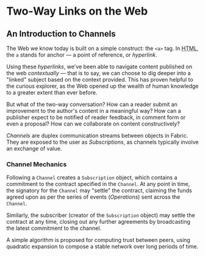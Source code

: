 # Two-Way Links on the Web
## An Introduction to Channels
The Web we know today is built on a simple construct: the <code>&lt;a&gt;</code>
tag.  In <abbr title="Hyper Text Markup Language">HTML</abbr>, the <code>a</code> stands for anchor — a point of reference, or _hyperlink_.

Using these _hyperlinks_, we've been able to navigate content published on the
web _contextually_ — that is to say, we can choose to dig deeper into a "linked"
subject based on the context provided.  This has proven helpful to the curious
explorer, as the Web opened up the wealth of human knowledge to a greater extent
than ever before.

But what of the two-way conversation?  How can a reader submit an improvement to
the author's content in a meaningful way?  How can a publisher expect to be
notified of reader feedback, in comment form or even a proposal?  How can we
collaborate on content constructively?

_Channels_ are duplex communication streams between objects in Fabric.  They are
exposed to the user as _Subscriptions_, as channels typically involve an
exchange of value.

### Channel Mechanics
Following a `Channel` creates a `Subscription` object, which contains a
commitment to the contract specified in the `Channel`.  At any point in time,
the signatory for the `Channel` may "settle" the contract, claiming the funds
agreed upon as per the series of events (_Operations_) sent across the
`Channel`.

Similarly, the subscriber (creator of the `Subscription` object) may settle the
contract at any time, closing out any further agreements by broadcasting the
latest commitment to the channel.

A simple algorithm is proposed for computing trust between peers, using
quadratic expansion to compose a stable network over long periods of time.
